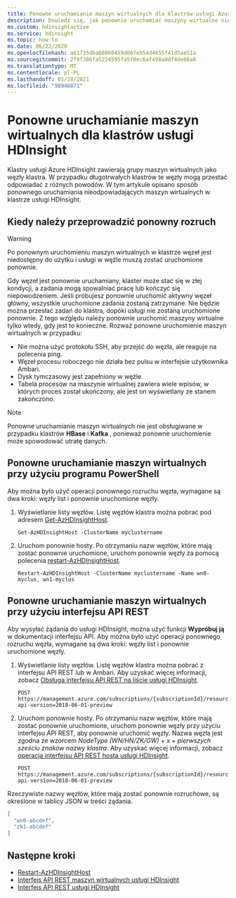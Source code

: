 ```yaml
---
title: Ponowne uruchamianie maszyn wirtualnych dla klastrów usługi Azure HDInsight
description: Dowiedz się, jak ponownie uruchamiać maszyny wirtualne niereagujące na potrzeby klastrów usługi Azure HDInsight.
ms.custom: hdinsightactive
ms.service: hdinsight
ms.topic: how-to
ms.date: 06/22/2020
ms.openlocfilehash: a61735dba60860459d007eb54d4655f41d5ae51a
ms.sourcegitcommit: 2f9f306fa5224595fa5f8ec6af498a0df4de08a8
ms.translationtype: MT
ms.contentlocale: pl-PL
ms.lasthandoff: 01/28/2021
ms.locfileid: "98946871"
---
```

# <a name="reboot-vms-for-hdinsight-clusters"></a>Ponowne uruchamianie maszyn wirtualnych dla klastrów usługi HDInsight

Klastry usługi Azure HDInsight zawierają grupy maszyn wirtualnych jako węzły klastra. W przypadku długotrwałych klastrów te węzły mogą przestać odpowiadać z różnych powodów. W tym artykule opisano sposób ponownego uruchamiania nieodpowiadających maszyn wirtualnych w klastrze usługi HDInsight.

## <a name="when-to-reboot"></a>Kiedy należy przeprowadzić ponowny rozruch

> [!WARNING]
> Po ponownym uruchomieniu maszyn wirtualnych w klastrze węzeł jest niedostępny do użytku i usługi w węźle muszą zostać uruchomione ponownie.

Gdy węzeł jest ponownie uruchamiany, klaster może stać się w złej kondycji, a zadania mogą spowalniać pracę lub kończyć się niepowodzeniem. Jeśli próbujesz ponownie uruchomić aktywny węzeł główny, wszystkie uruchomione zadania zostaną zatrzymane. Nie będzie można przesłać zadań do klastra, dopóki usługi nie zostaną uruchomione ponownie. Z tego względu należy ponownie uruchomić maszyny wirtualne tylko wtedy, gdy jest to konieczne. Rozważ ponowne uruchomienie maszyn wirtualnych w przypadku:

- Nie można użyć protokołu SSH, aby przejść do węzła, ale reaguje na polecenia ping.
- Węzeł procesu roboczego nie działa bez pulsu w interfejsie użytkownika Ambari.
- Dysk tymczasowy jest zapełniony w węźle.
- Tabela procesów na maszynie wirtualnej zawiera wiele wpisów, w których proces został ukończony, ale jest on wyświetlany ze stanem zakończono.

> [!NOTE]
> Ponowne uruchamianie maszyn wirtualnych nie jest obsługiwane w przypadku klastrów **HBase** i **Kafka** , ponieważ ponowne uruchomienie może spowodować utratę danych.

## <a name="use-powershell-to-reboot-vms"></a>Ponowne uruchamianie maszyn wirtualnych przy użyciu programu PowerShell

Aby można było użyć operacji ponownego rozruchu węzła, wymagane są dwa kroki: węzły list i ponownie uruchomione węzły.

1. Wyświetlanie listy węzłów. Listę węzłów klastra można pobrać pod adresem [Get-AzHDInsightHost](/powershell/module/az.hdinsight/get-azhdinsighthost).

      ```
      Get-AzHDInsightHost -ClusterName myclustername
      ```

1. Uruchom ponownie hosty. Po otrzymaniu nazw węzłów, które mają zostać ponownie uruchomione, uruchom ponownie węzły za pomocą polecenia [restart-AzHDInsightHost](/powershell/module/az.hdinsight/restart-azhdinsighthost).

      ```
      Restart-AzHDInsightHost -ClusterName myclustername -Name wn0-myclus, wn1-myclus
      ```

## <a name="use-a-rest-api-to-reboot-vms"></a>Ponowne uruchamianie maszyn wirtualnych przy użyciu interfejsu API REST

Aby wysyłać żądania do usługi HDInsight, można użyć funkcji **Wypróbuj ją** w dokumentacji interfejsu API. Aby można było użyć operacji ponownego rozruchu węzła, wymagane są dwa kroki: węzły list i ponownie uruchomione węzły.

1. Wyświetlanie listy węzłów. Listę węzłów klastra można pobrać z interfejsu API REST lub w Ambari. Aby uzyskać więcej informacji, zobacz [Obsługa interfejsu API REST na liście usługi HDInsight](/rest/api/hdinsight/virtualmachines/listhosts).

    ```
    POST https://management.azure.com/subscriptions/{subscriptionId}/resourceGroups/{resourceGroupName}/providers/Microsoft.HDInsight/clusters/{clusterName}/listHosts?api-version=2018-06-01-preview
    ```

1. Uruchom ponownie hosty. Po otrzymaniu nazw węzłów, które mają zostać ponownie uruchomione, uruchom ponownie węzły przy użyciu interfejsu API REST, aby ponownie uruchomić węzły. Nazwa węzła jest zgodna ze wzorcem *NodeType (WN/HN/ZK/GW)*  +  *x*  +  *pierwszych sześciu znaków nazwy klastra*. Aby uzyskać więcej informacji, zobacz [operacja interfejsu API REST hosta usługi HDInsight](/rest/api/hdinsight/virtualmachines/restarthosts).

    ```
    POST https://management.azure.com/subscriptions/{subscriptionId}/resourceGroups/{resourceGroupName}/providers/Microsoft.HDInsight/clusters/{clusterName}/restartHosts?api-version=2018-06-01-preview
    ```

Rzeczywiste nazwy węzłów, które mają zostać ponownie rozruchowe, są określone w tablicy JSON w treści żądania.

```json
[
  "wn0-abcdef",
  "zk1-abcdef"
]
```

## <a name="next-steps"></a>Następne kroki

* [Restart-AzHDInsightHost](/powershell/module/az.hdinsight/restart-azhdinsighthost)
* [Interfejs API REST maszyn wirtualnych usługi HDInsight](/rest/api/hdinsight/virtualmachines)
* [Interfejs API REST usługi HDInsight](/rest/api/hdinsight/)